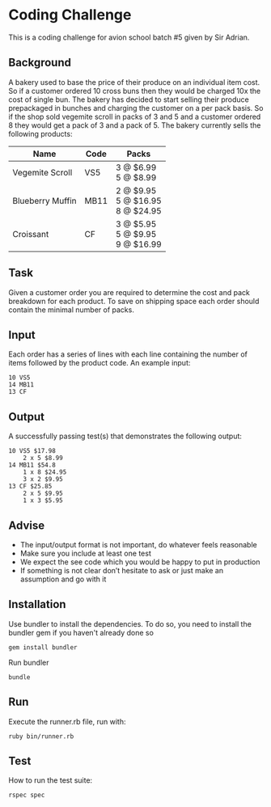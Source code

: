 # Coding Challenge

This is a coding challenge for avion school batch #5 given by Sir Adrian.

## Background

A bakery used to base the price of their produce on an individual item cost. So if a customer ordered 10
cross buns then they would be charged 10x the cost of single bun. The bakery has decided to start
selling their produce prepackaged in bunches and charging the customer on a per pack basis. So if the
shop sold vegemite scroll in packs of 3 and 5 and a customer ordered 8 they would get a pack of 3 and
a pack of 5. The bakery currently sells the following products:

| Name              | Code   | Packs                                       |
| ----------------- | ------ | ------------------------------------------- |
| Vegemite Scroll   | VS5    | 3 @ $6.99 <br/> 5 @ $8.99                   |
| Blueberry Muffin  | MB11   | 2 @ $9.95 <br/> 5 @ $16.95 <br/> 8 @ $24.95 |
| Croissant         | CF     | 3 @ $5.95 <br/> 5 @ $9.95  <br/> 9 @ $16.99 |

## Task

Given a customer order you are required to determine the cost and pack breakdown for each product.
To save on shipping space each order should contain the minimal number of packs.

## Input

Each order has a series of lines with each line containing the number of items followed by the product
code. An example input:
  
    10 VS5
    14 MB11
    13 CF

## Output

A successfully passing test(s) that demonstrates the following output:

    10 VS5 $17.98
        2 x 5 $8.99
    14 MB11 $54.8
        1 x 8 $24.95
        3 x 2 $9.95
    13 CF $25.85
        2 x 5 $9.95
        1 x 3 $5.95

## Advise

* The input/output format is not important, do whatever feels reasonable
* Make sure you include at least one test
* We expect the see code which you would be happy to put in production
* If something is not clear don’t hesitate to ask or just make an assumption and go with it

## Installation

Use bundler to install the dependencies. To do so, you need to install the bundler gem if you haven't already done so

    gem install bundler

Run bundler

    bundle
    
## Run

Execute the runner.rb file, run with:

    ruby bin/runner.rb

## Test

How to run the test suite:

    rspec spec